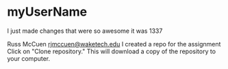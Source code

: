 # myUserName
I just made changes that were so awesome it was 1337

Russ McCuen
rjmccuen@waketech.edu
I created a repo for the assignment
Click on "Clone repository." This will download a copy of the repository to your computer.